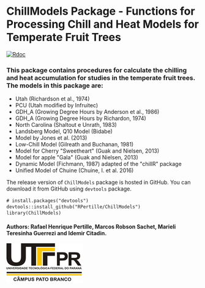# ChillModels Package - Functions for Processing Chill and Heat Models for Temperate Fruit Trees
[![Rdoc](http://www.rdocumentation.org/badges/version/ChillModels)](http://www.rdocumentation.org/packages/ChillModels)

### This package contains procedures for calculate the chilling and heat accumulation for studies in the temperate fruit trees. The models in this package are: 
 - Utah (Richardson et al., 1974)  
 - PCU (Utah modified by Infruitec)  
 - GDH_A (Growing Degree Hours by Anderson et al., 1986)  
 - GDH_A (Growing Degree Hours by Richardon, 1974)  
 - North Carolina (Shaltout e Unrath, 1983)  
 - Landsberg Model, Q10 Model (Bidabe)  
 - Model by Jones et al. (2013)  
 - Low-Chill Model (Gilreath and Buchanan, 1981)  
 - Model for Cherry "Sweetheart" (Guak and Nielsen, 2013)  
 - Model for apple "Gala" (Guak and Nielsen, 2013)  
 - Dynamic Model (Fichmann, 1987) adapted of the "chillR" package  
 - Unified Model of Chuine (Chuine, I. et al. 2016)  

The release version of `ChillModels` package is hosted in GitHub. You can download it from GitHub using `devtools` package.

```{r, eval=FALSE}
# install.packages("devtools")
devtools::install_github("RPertille/ChillModels")
library(ChillModels)
```


#### Authors: Rafael Henrique Pertille, Marcos Robson Sachet, Marieli Teresinha Guerrezi and Idemir Citadin.
![](https://raw.githubusercontent.com/RPertille/ChillModels/master/logoutf.png)
